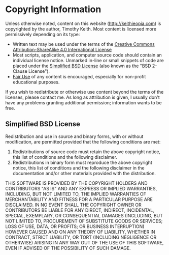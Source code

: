 Copyright Information
=====================
Unless otherwise noted, content on this website (http://keithieopia.com) is copyrighted by the author, Timothy Keith.
Most content is licensed more permissively depending on its type:

* Written text may be used under the terms of the
  [Creative Commons Attribution-ShareAlike 4.0 International License](http://creativecommons.org/licenses/by-sa/4.0/)
* Most scripts, application, and computer source code should contain an individual license notice. Unmarked in-line or
  small snippets of code are placed under the [Simplified BSD License](#bsd2clause) (also known as the "BSD 2-Clause
  License").
* [Fair Use](http://www.copyright.gov/fls/fl102.html) of any content is encouraged, especially for non-profit
  educational purposes.

If you wish to redistribute or otherwise use content beyond the terms of the licenses, please contact me. As long as
attribution is given, I usually don't have any problems granting additional permission; information wants to be free.

Simplified BSD License
----------------------
Redistribution and use in source and binary forms, with or without modification, are permitted provided that the
following conditions are met:

1.  Redistributions of source code must retain the above copyright notice, this list of conditions and the following
    disclaimer.
2.  Redistributions in binary form must reproduce the above copyright notice, this list of conditions and the following
    disclaimer in the documentation and/or other materials provided with the distribution.

THIS SOFTWARE IS PROVIDED BY THE COPYRIGHT HOLDERS AND CONTRIBUTORS "AS IS" AND ANY EXPRESS OR IMPLIED WARRANTIES,
INCLUDING, BUT NOT LIMITED TO, THE IMPLIED WARRANTIES OF MERCHANTABILITY AND FITNESS FOR A PARTICULAR PURPOSE ARE
DISCLAIMED. IN NO EVENT SHALL THE COPYRIGHT OWNER OR CONTRIBUTORS BE LIABLE FOR ANY DIRECT, INDIRECT, INCIDENTAL, SPECIAL,
EXEMPLARY, OR CONSEQUENTIAL DAMAGES (INCLUDING, BUT NOT LIMITED TO, PROCUREMENT OF SUBSTITUTE GOODS OR SERVICES; LOSS OF
USE, DATA, OR PROFITS; OR BUSINESS INTERRUPTION) HOWEVER CAUSED AND ON ANY THEORY OF LIABILITY, WHETHER IN CONTRACT,
STRICT LIABILITY, OR TORT (INCLUDING NEGLIGENCE OR OTHERWISE) ARISING IN ANY WAY OUT OF THE USE OF THIS SOFTWARE, EVEN
IF ADVISED OF THE POSSIBILITY OF SUCH DAMAGE.
